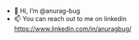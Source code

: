 - 👋 Hi, I’m @anurag-bug
- 📫 You can reach out to me on linkedin https://www.linkedin.com/in/anuragbug/

<!---
anurag-bug/anurag-bug is a ✨ special ✨ repository because its `README.md` (this file) appears on your GitHub profile.
You can click the Preview link to take a look at your changes.
--->
